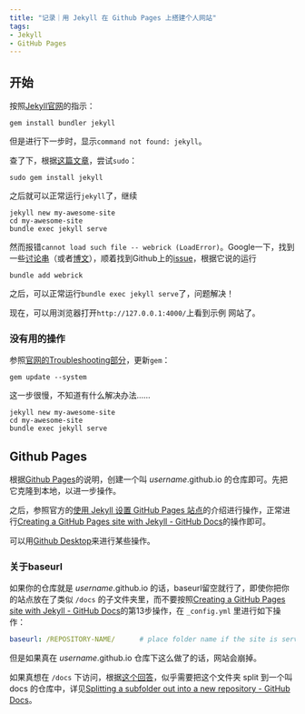 ```yaml
---
title: "记录｜用 Jekyll 在 Github Pages 上搭建个人网站"
tags:
- Jekyll
- GitHub Pages
---
```


## 开始

按照[Jekyll官网](https://jekyllrb.com/)的指示：

```
gem install bundler jekyll
```

但是进行下一步时，显示`command not found: jekyll`。

查了下，根据[这篇文章](https://blog.csdn.net/weixin_39718665/article/details/78142515)，尝试`sudo`：

```
sudo gem install jekyll
```

之后就可以正常运行`jekyll`了，继续

```
jekyll new my-awesome-site
cd my-awesome-site
bundle exec jekyll serve
```

然而报错`cannot load such file -- webrick (LoadError)`。Google一下，找到一些[讨论串](https://talk.jekyllrb.com/t/load-error-cannot-load-such-file-webrick/5417/2)（或者[博文](https://www.cnblogs.com/huyuchengus/p/15473035.html)），顺着找到Github上的[issue](https://github.com/jekyll/jekyll/issues/8523)，根据它说的运行

```
bundle add webrick
```

之后，可以正常运行`bundle exec jekyll serve`了，问题解决！

现在，可以用浏览器打开`http://127.0.0.1:4000/`上看到示例
网站了。

### 没有用的操作

参照[官网的Troubleshooting部分](https://jekyllrb.com/docs/troubleshooting/#installation-problems)，更新`gem`：

```
gem update --system
```

这一步很慢，不知道有什么解决办法……

```
jekyll new my-awesome-site
cd my-awesome-site
bundle exec jekyll serve
```

## Github Pages

根据[Github Pages](https://pages.github.com/)的说明，创建一个叫 _username_.github.io 的仓库即可。先把它克隆到本地，以进一步操作。

之后，参照官方的[使用 Jekyll 设置 GitHub Pages 站点](https://docs.github.com/cn/pages/setting-up-a-github-pages-site-with-jekyll)的介绍进行操作，正常进行[Creating a GitHub Pages site with Jekyll - GitHub Docs](https://docs.github.com/cn/pages/setting-up-a-github-pages-site-with-jekyll/creating-a-github-pages-site-with-jekyll)的操作即可。

可以用[Github Desktop](https://desktop.github.com/)来进行某些操作。

### 关于baseurl

如果你的仓库就是 _username_.github.io 的话，baseurl留空就行了，即使你把你的站点放在了类似 `/docs` 的子文件夹里，而不要按照[Creating a GitHub Pages site with Jekyll - GitHub Docs](https://docs.github.com/cn/pages/setting-up-a-github-pages-site-with-jekyll/creating-a-github-pages-site-with-jekyll)的第13步操作，在 `_config.yml` 里进行如下操作：

```yml
baseurl: /REPOSITORY-NAME/      # place folder name if the site is served in a subfolder
```

但是如果真在 _username_.github.io 仓库下这么做了的话，网站会崩掉。

如果真想在 `/docs` 下访问，根据[这个回答](https://stackoverflow.com/questions/42743494/baseurl-and-url-config-didnt-work-for-jekyll-on-github)，似乎需要把这个文件夹 split 到一个叫 docs 的仓库中，详见[Splitting a subfolder out into a new repository - GitHub Docs](https://docs.github.com/cn/get-started/using-git/splitting-a-subfolder-out-into-a-new-repository)。